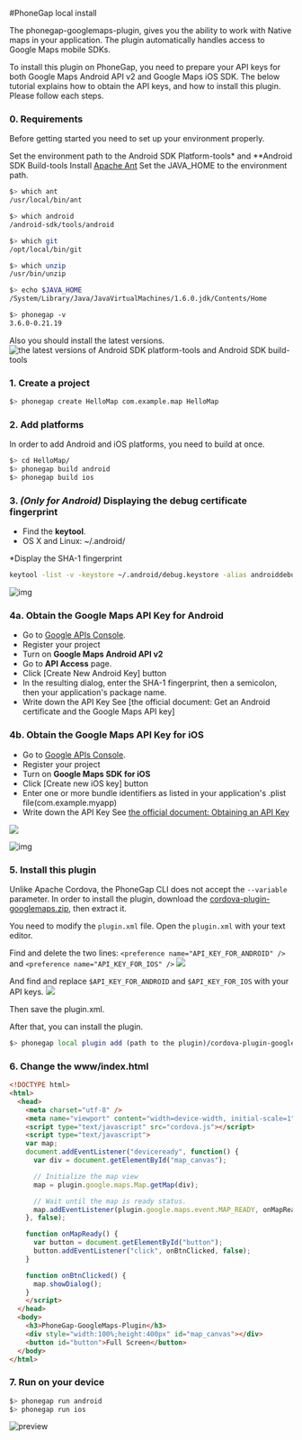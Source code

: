 #PhoneGap local install

The phonegap-googlemaps-plugin, gives you the ability to work with Native maps in your application. The plugin automatically handles access to Google Maps mobile SDKs.

To install this plugin on PhoneGap, you need to prepare your API keys for both Google Maps Android API v2 and Google Maps iOS SDK. The below tutorial explains how to obtain the API keys, and how to install this plugin. Please follow each steps.

### 0. Requirements
Before getting started you need to set up your environment properly.

Set the environment path to the Android SDK Platform-tools* and **Android SDK Build-tools
Install [Apache Ant](http://ant.apache.org/)
Set the JAVA_HOME to the environment path.

```bash
$> which ant
/usr/local/bin/ant

$> which android
/android-sdk/tools/android

$> which git
/opt/local/bin/git

$> which unzip
/usr/bin/unzip

$> echo $JAVA_HOME
/System/Library/Java/JavaVirtualMachines/1.6.0.jdk/Contents/Home

$> phonegap -v
3.6.0-0.21.19
```

Also you should install the latest versions.
![the latest versions of Android SDK platform-tools and Android SDK build-tools](./step0.gif)

### 1. Create a project
```bash
$> phonegap create HelloMap com.example.map HelloMap
```

### 2. Add platforms
In order to add Android and iOS platforms, you need to build at once.
```bash
$> cd HelloMap/
$> phonegap build android
$> phonegap build ios
```


### 3. _(Only for Android)_ Displaying the debug certificate fingerprint
* Find the **keytool**.
 * OS X and Linux: ~/.android/

*Display the SHA-1 fingerprint
```bash
keytool -list -v -keystore ~/.android/debug.keystore -alias androiddebugkey -storepass android -keypass android
```
![img](step1.png)


### 4a. Obtain the Google Maps API Key for Android
* Go to [Google APIs Console](https://code.google.com/apis/console/).
* Register your project
* Turn on **Google Maps Android API v2**
* Go to **API Access** page.
* Click [Create New Android Key] button
* In the resulting dialog, enter the SHA-1 fingerprint, then a semicolon, then your application's package name.
* Write down the API Key
See [the official document: Get an Android certificate and the Google Maps API key]

### 4b. Obtain the Google Maps API Key for iOS
* Go to [Google APIs Console](https://code.google.com/apis/console/).
* Register your project
* Turn on **Google Maps SDK for iOS**
* Click [Create new iOS key] button
* Enter one or more bundle identifiers as listed in your application's .plist file(com.example.myapp)
* Write down the API Key
See [the official document: Obtaining an API Key](https://developers.google.com/maps/documentation/ios/start#obtaining_an_api_key)

![](step2.png)

![img](step3.png)



### 5. Install this plugin
Unlike Apache Cordova, the PhoneGap CLI does not accept the `--variable` parameter.
In order to install the plugin, download the [cordova-plugin-googlemaps.zip](https://github.com/mapsplugin/cordova-plugin-googlemaps/archive/master.zip), then extract it.

You need to modify the `plugin.xml` file.
Open the `plugin.xml` with your text editor.

Find and delete the two lines:
 `<preference name="API_KEY_FOR_ANDROID" />` and `<preference name="API_KEY_FOR_IOS" />`
![](step4.png)

And find and replace `$API_KEY_FOR_ANDROID` and `$API_KEY_FOR_IOS` with your API keys.
![](step5.png)

Then save the plugin.xml.


After that, you can install the plugin.
```bash
$> phonegap local plugin add (path to the plugin)/cordova-plugin-googlemaps-master/
```


### 6. Change the www/index.html
```html
<!DOCTYPE html>
<html>
  <head>
    <meta charset="utf-8" />
    <meta name="viewport" content="width=device-width, initial-scale=1">
    <script type="text/javascript" src="cordova.js"></script>
    <script type="text/javascript">
    var map;
    document.addEventListener("deviceready", function() {
      var div = document.getElementById("map_canvas");

      // Initialize the map view
      map = plugin.google.maps.Map.getMap(div);

      // Wait until the map is ready status.
      map.addEventListener(plugin.google.maps.event.MAP_READY, onMapReady);
    }, false);

    function onMapReady() {
      var button = document.getElementById("button");
      button.addEventListener("click", onBtnClicked, false);
    }

    function onBtnClicked() {
      map.showDialog();
    }
    </script>
  </head>
  <body>
    <h3>PhoneGap-GoogleMaps-Plugin</h3>
    <div style="width:100%;height:400px" id="map_canvas"></div>
    <button id="button">Full Screen</button>
  </body>
</html>
```

### 7. Run on your device
```bash
$> phonegap run android
$> phonegap run ios
```
![preview](step6.gif)
